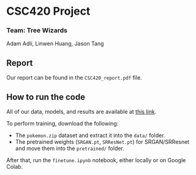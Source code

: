 # CSC420 Project 
### Team: Tree Wizards
Adam Adli, Linwen Huang, Jason Tang

## Report
Our report can be found in the ```CSC420_report.pdf``` file.

## How to run the code
All of our data, models, and results are available at [this link](https://drive.google.com/drive/folders/1xfPB6_eGh4wQYLUlZtyAxIcC7WAys1xt?usp=sharing).


To perform training, download the following:
- The ```pokemon.zip``` dataset and extract it into the ```data/``` folder. 
- The pretrained weights (```SRGAN.pt```, ```SRResNet.pt```) for SRGAN/SRResnet and move them into the ```pretrained/``` folder.  

After that, run the ```finetune.ipynb``` notebook, either locally or on Google Colab.
